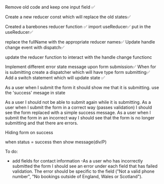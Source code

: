Remove old code and keep one input field ✅

Create a new reducer const which will replace the old states✅

Created a barebones reducer function ✅
import useReducer✅
put in the useReducer✅

replace the fullName with the appropriate reducer names✅
Update handle change event with dispatch✅

update the reducer function to interact with the handle change functionc

Implement different error state message upon form submission✅
When for is submitting create a dispatcher which will have type form submitting✅
Add a switch statement which will update state ✅

As a user when I submit the form it should show me that it is submitting.
use the 'success' mesage in state

As a user I should not be able to submit again while it is submitting.
As a user when I submit the form in a correct way (passes validation) I should see the form replaced with a simple success message.
As a user when I submit the form in an incorrect way I should see that the form is no longer submitting and that there are errors.

Hiding form on success

when status = success then show message(div/P)

To do:

- add fields for contact information
  -As a user who has incorrectly submitted the form I should see an error under each field that has failed validation. The error should be specific to the field ("Not a valid phone number", "No bookings outside of England, Wales or Scotland").
